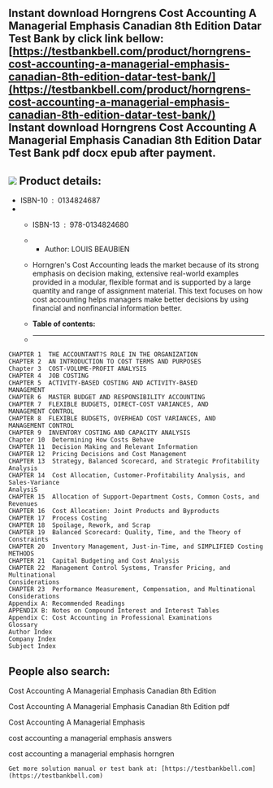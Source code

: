 Instant download **Horngrens Cost Accounting A Managerial Emphasis Canadian 8th Edition Datar Test Bank** by click link bellow:  
[https://testbankbell.com/product/horngrens-cost-accounting-a-managerial-emphasis-canadian-8th-edition-datar-test-bank/](https://testbankbell.com/product/horngrens-cost-accounting-a-managerial-emphasis-canadian-8th-edition-datar-test-bank/)  
**Instant download Horngrens Cost Accounting A Managerial Emphasis Canadian 8th Edition Datar Test Bank pdf docx epub after payment.**
--------------------------------------------------------------------------------------------------------------------------------------


![](https://testbankbell.com/wp-content/uploads/2023/05/horngrens-cost-accounting-a-managerial-emphasis-canadian-8th-edition-datar-test-bank.jpg)
**Product details:**
--------------------


* ISBN-10 ‏ : ‎ 0134824687
* * ISBN-13 ‏ : ‎ 978-0134824680
  * * Author: LOUIS BEAUBIEN
   
  * Horngren's Cost Accounting leads the market because of its strong emphasis on decision making, extensive real-world examples provided in a modular, flexible format and is supported by a large quantity and range of assignment material. This text focuses on how cost accounting helps managers make better decisions by using financial and nonfinancial information better.
  * **Table of contents:**
  * ----------------------
 
```
CHAPTER 1  THE ACCOUNTANT?S ROLE IN THE ORGANIZATION
CHAPTER 2  AN INTRODUCTION TO COST TERMS AND PURPOSES
Chapter 3  COST-VOLUME-PROFIT ANALYSIS
CHAPTER 4  JOB COSTING
CHAPTER 5  ACTIVITY-BASED COSTING AND ACTIVITY-BASED
MANAGEMENT
CHAPTER 6  MASTER BUDGET AND RESPONSIBILITY ACCOUNTING
CHAPTER 7  FLEXIBLE BUDGETS, DIRECT-COST VARIANCES, AND
MANAGEMENT CONTROL
CHAPTER 8  FLEXIBLE BUDGETS, OVERHEAD COST VARIANCES, AND
MANAGEMENT CONTROL
CHAPTER 9  INVENTORY COSTING AND CAPACITY ANALYSIS
Chapter 10  Determining How Costs Behave
CHAPTER 11  Decision Making and Relevant Information
CHAPTER 12  Pricing Decisions and Cost Management
CHAPTER 13  Strategy, Balanced Scorecard, and Strategic Profitability Analysis
CHAPTER 14  Cost Allocation, Customer-Profitability Analysis, and Sales-Variance
AnalysiS
CHAPTER 15  Allocation of Support-Department Costs, Common Costs, and Revenues
CHAPTER 16  Cost Allocation: Joint Products and Byproducts
CHAPTER 17  Process Costing
CHAPTER 18  Spoilage, Rework, and Scrap
CHAPTER 19  Balanced Scorecard: Quality, Time, and the Theory of Constraints
CHAPTER 20  Inventory Management, Just-in-Time, and SIMPLIFIED Costing
METHODS
CHAPTER 21  Capital Budgeting and Cost Analysis
CHAPTER 22  Management Control Systems, Transfer Pricing, and Multinational
Considerations
CHAPTER 23  Performance Measurement, Compensation, and Multinational
Considerations
Appendix A: Recommended Readings
APPENDIX B: Notes on Compound Interest and Interest Tables
Appendix C: Cost Accounting in Professional Examinations
Glossary
Author Index
Company Index
Subject Index
```

**People also search:**
-----------------------


Cost Accounting A Managerial Emphasis Canadian 8th Edition

Cost Accounting A Managerial Emphasis Canadian 8th Edition pdf

Cost Accounting A Managerial Emphasis

cost accounting a managerial emphasis answers

cost accounting a managerial emphasis horngren


    Get more solution manual or test bank at: [https://testbankbell.com](https://testbankbell.com)
